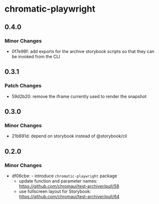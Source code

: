 # chromatic-playwright

## 0.4.0

### Minor Changes

- 0f7e98f: add exports for the archive storybook scripts so that they can be invoked from the CLI

## 0.3.1

### Patch Changes

- 59d2b20: remove the iframe currently used to render the snapshot

## 0.3.0

### Minor Changes

- 21b691d: depend on storybook instead of @storybook/cli

## 0.2.0

### Minor Changes

- df06cbe: - introduce `chromatic-playwright` package
  - update function and parameter names: https://github.com/chromaui/test-archiver/pull/58
  - use fullscreen layout for Storybook: https://github.com/chromaui/test-archiver/pull/64
